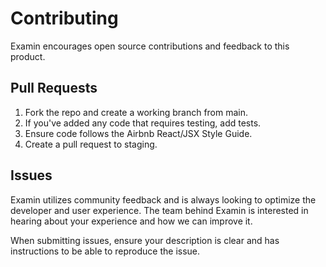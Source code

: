 # Contributing

Examin encourages open source contributions and feedback to this product.

## Pull Requests

1. Fork the repo and create a working branch from main.
2. If you've added any code that requires testing, add tests.
3. Ensure code follows the Airbnb React/JSX Style Guide.
4. Create a pull request to staging.

## Issues

Examin utilizes community feedback and is always looking to optimize the developer and user experience. The team behind Examin is interested in hearing about your experience and how we can improve it.

When submitting issues, ensure your description is clear and has instructions to be able to reproduce the issue.

